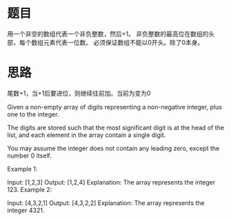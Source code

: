 # 题目
用一个非空的数组代表一个非负整数，然后+1。
非负整数的最高位在数组的头部，每个数组元素代表一位数。
必须保证数组不能以0开头。除了0本身。


# 思路
尾数+1，当+1后要进位，则继续往前加。当前为变为0






Given a non-empty array of digits representing a non-negative integer, plus one to the integer.

The digits are stored such that the most significant digit is at the head of the list, and each element in the array contain a single digit.

You may assume the integer does not contain any leading zero, except the number 0 itself.

Example 1:

Input: [1,2,3]
Output: [1,2,4]
Explanation: The array represents the integer 123.
Example 2:

Input: [4,3,2,1]
Output: [4,3,2,2]
Explanation: The array represents the integer 4321.
